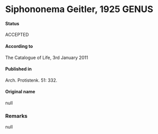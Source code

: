 # Siphononema Geitler, 1925 GENUS

#### Status
ACCEPTED

#### According to
The Catalogue of Life, 3rd January 2011

#### Published in
Arch. Protistenk. 51: 332.

#### Original name
null

### Remarks
null